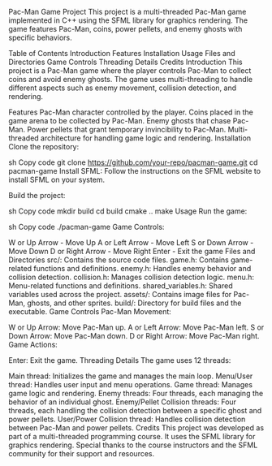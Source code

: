 Pac-Man Game Project
This project is a multi-threaded Pac-Man game implemented in C++ using the SFML library for graphics rendering. The game features Pac-Man, coins, power pellets, and enemy ghosts with specific behaviors.

Table of Contents
Introduction
Features
Installation
Usage
Files and Directories
Game Controls
Threading Details
Credits
Introduction
This project is a Pac-Man game where the player controls Pac-Man to collect coins and avoid enemy ghosts. The game uses multi-threading to handle different aspects such as enemy movement, collision detection, and rendering.

Features
Pac-Man character controlled by the player.
Coins placed in the game arena to be collected by Pac-Man.
Enemy ghosts that chase Pac-Man.
Power pellets that grant temporary invincibility to Pac-Man.
Multi-threaded architecture for handling game logic and rendering.
Installation
Clone the repository:

sh
Copy code
git clone https://github.com/your-repo/pacman-game.git
cd pacman-game
Install SFML:
Follow the instructions on the SFML website to install SFML on your system.

Build the project:

sh
Copy code
mkdir build
cd build
cmake ..
make
Usage
Run the game:

sh
Copy code
./pacman-game
Game Controls:

W or Up Arrow - Move Up
A or Left Arrow - Move Left
S or Down Arrow - Move Down
D or Right Arrow - Move Right
Enter - Exit the game
Files and Directories
src/: Contains the source code files.
game.h: Contains game-related functions and definitions.
enemy.h: Handles enemy behavior and collision detection.
collision.h: Manages collision detection logic.
menu.h: Menu-related functions and definitions.
shared_variables.h: Shared variables used across the project.
assets/: Contains image files for Pac-Man, ghosts, and other sprites.
build/: Directory for build files and the executable.
Game Controls
Pac-Man Movement:

W or Up Arrow: Move Pac-Man up.
A or Left Arrow: Move Pac-Man left.
S or Down Arrow: Move Pac-Man down.
D or Right Arrow: Move Pac-Man right.
Game Actions:

Enter: Exit the game.
Threading Details
The game uses 12 threads:

Main thread: Initializes the game and manages the main loop.
Menu/User thread: Handles user input and menu operations.
Game thread: Manages game logic and rendering.
Enemy threads: Four threads, each managing the behavior of an individual ghost.
Enemy/Pellet Collision threads: Four threads, each handling the collision detection between a specific ghost and power pellets.
User/Power Collision thread: Handles collision detection between Pac-Man and power pellets.
Credits
This project was developed as part of a multi-threaded programming course. It uses the SFML library for graphics rendering. Special thanks to the course instructors and the SFML community for their support and resources.
